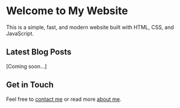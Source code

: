 # Welcome to My Website

This is a simple, fast, and modern website built with HTML, CSS, and JavaScript.

## Latest Blog Posts

[Coming soon...]

## Get in Touch

Feel free to [contact me](/contact) or read more [about me](/about). 
